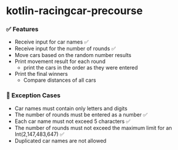 # kotlin-racingcar-precourse

### ✅ Features

- Receive input for car names ✅
- Receive input for the number of rounds ✅
- Move cars based on the random number results
- Print movement result for each round
    - print the cars in the order as they were entered
- Print the final winners
    - Compare distances of all cars

### 🚫 Exception Cases

- Car names must contain only letters and digits
- The number of rounds must be entered as a number ✅
- Each car name must not exceed 5 characters ✅
- The number of rounds must not exceed the maximum limit for an Int(2,147,483,647) ✅
- Duplicated car names are not allowed